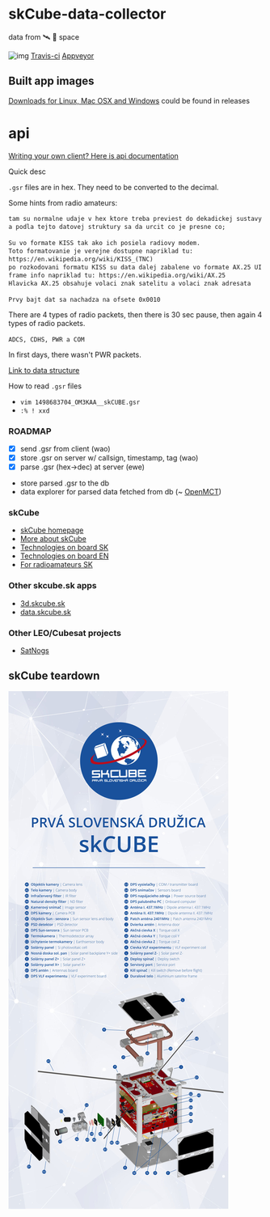 # skCube-data-collector
data from 🛰 🌌 space

![img](https://travis-ci.org/yangwao/skCube-data-collector.svg?branch=master)
[Travis-ci](https://travis-ci.org/yangwao/skCube-data-collector)
[Appveyor](https://ci.appveyor.com/project/yangwao/skcube-data-collector)

## Built app images
[Downloads for Linux, Mac OSX and Windows](https://github.com/yangwao/skCube-data-collector/releases) could be found in releases

# api
[Writing your own client? Here is api documentation](server/README.md)

Quick desc

`.gsr` files are in hex.
They need to be converted to the decimal.

Some hints from radio amateurs:
```
tam su normalne udaje v hex ktore treba previest do dekadickej sustavy a podla tejto datovej struktury sa da urcit co je presne co;

Su vo formate KISS tak ako ich posiela radiovy modem.
Toto formatovanie je verejne dostupne napriklad tu: https://en.wikipedia.org/wiki/KISS_(TNC)
po rozkodovani formatu KISS su data dalej zabalene vo formate AX.25 UI frame info napriklad tu: https://en.wikipedia.org/wiki/AX.25
Hlavicka AX.25 obsahuje volaci znak satelitu a volaci znak adresata

Prvy bajt dat sa nachadza na ofsete 0x0010
```

There are 4 types of radio packets, then there is 30 sec pause, then again 4 types of radio packets.

`ADCS, CDHS, PWR a COM`

In first days, there wasn't PWR packets.

[Link to data structure](https://goo.gl/f6Tv99)

How to read `.gsr` files
* `vim 1498683704_OM3KAA__skCUBE.gsr`
* `:% ! xxd`

### ROADMAP
- [x] send .gsr from client (wao)
- [x] store .gsr on server w/ callsign, timestamp, tag (wao)
- [x] parse .gsr (hex->dec) at server (ewe)
- store parsed .gsr to the db
- data explorer for parsed data fetched from db (~ [OpenMCT](https://nasa.github.io/openmct/))

### skCube
* [skCube homepage](http://www.skcube.sk/)
* [More about skCube](https://sk.wikipedia.org/wiki/SkCUBE)
* [Technologies on board SK](http://www.skcube.sk/skcube/technologie/)
* [Technologies on board EN](http://www.skcube.sk/skcube/first-slovak-satellite-skcube/)
* [For radioamateurs SK](http://www.skcube.sk/vystupy/pre-radioamaterov/)

### Other skcube.sk apps
* [3d.skcube.sk](https://3d.skcube.sk/)
* [data.skcube.sk](https://data.skcube.sk/)

### Other LEO/Cubesat projects
* [SatNogs](https://satnogs.org/)

## skCube teardown
![img](skCube-teardown.jpg)

